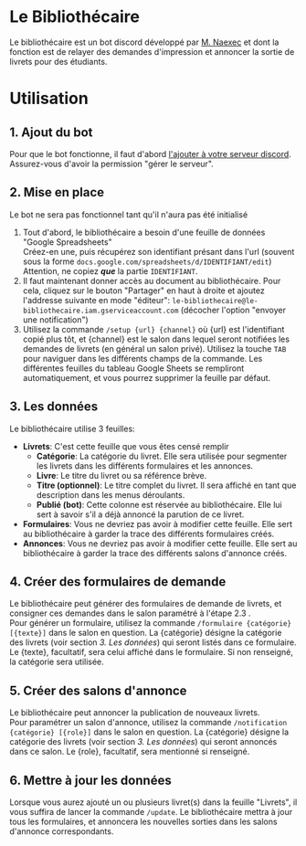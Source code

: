 # Le Bibliothécaire
Le bibliothécaire est un bot discord développé par [M. Naexec](http://m-naexec.duckdns.org) et dont la fonction est de relayer des demandes d'impression et annoncer la sortie de livrets pour des étudiants.

# Utilisation
## 1. Ajout du bot
Pour que le bot fonctionne, il faut d'abord [l'ajouter à votre serveur discord](https://discord.com/oauth2/authorize?client_id=874209950853922856&permissions=67592&scope=bot%20applications.commands). Assurez-vous d'avoir la permission "gérer le serveur".

## 2. Mise en place
Le bot ne sera pas fonctionnel tant qu'il n'aura pas été initialisé  
1. Tout d'abord, le bibliothécaire a besoin d'une feuille de données "Google Spreadsheets"  
   Créez-en une, puis récupérez son identifiant présant dans l'url (souvent sous la forme `docs.google.com/spreadsheets/d/IDENTIFIANT/edit`)
   Attention, ne copiez ***que*** la partie `IDENTIFIANT`.  
2. Il faut maintenant donner accès au document au bibliothécaire. Pour cela, cliquez sur le bouton "Partager" en haut à droite et ajoutez l'addresse suivante en mode "éditeur": `le-bibliothecaire@le-bibliothecaire.iam.gserviceaccount.com` (décocher l'option "envoyer une notification")  
3. Utilisez la commande `/setup {url} {channel}` où {url} est l'identifiant copié plus tôt, et {channel} est le salon dans lequel seront notifiées les demandes de livrets (en général un salon privé). Utilisez la touche `TAB` pour naviguer dans les différents champs de la commande. Les différentes feuilles du tableau Google Sheets se rempliront automatiquement, et vous pourrez supprimer la feuille par défaut.

## 3. Les données
Le bibliothécaire utilise 3 feuilles:
 - **Livrets**: C'est cette feuille que vous êtes censé remplir
   - **Catégorie**: La catégorie du livret. Elle sera utilisée pour segmenter les livrets dans les différents formulaires et les annonces.
   - **Livre**: Le titre du livret ou sa référence brève.
   - **Titre (optionnel)**: Le titre complet du livret. Il sera affiché en tant que description dans les menus déroulants.
   - **Publié (bot)**: Cette colonne est réservée au bibliothécaire. Elle lui sert à savoir s'il a déjà annoncé la parution de ce livret.
 - **Formulaires**: Vous ne devriez pas avoir à modifier cette feuille. Elle sert au bibliothécaire à garder la trace des différents formulaires créés.
 - **Annonces**: Vous ne devriez pas avoir à modifier cette feuille. Elle sert au bibliothécaire à garder la trace des différents salons d'annonce créés.

## 4. Créer des formulaires de demande
Le bibliothécaire peut générer des formulaires de demande de livrets, et consigner ces demandes dans le salon paramétré à l'étape 2.3 .  
Pour générer un formulaire, utilisez la commande `/formulaire {catégorie} [{texte}]` dans le salon en question. La {catégorie} désigne la catégorie des livrets (voir section *3. Les données*) qui seront listés dans ce formulaire. Le {texte}, facultatif, sera celui affiché dans le formulaire. Si non renseigné, la catégorie sera utilisée.

## 5. Créer des salons d'annonce
Le bibliothécaire peut annoncer la publication de nouveaux livrets.  
Pour paramétrer un salon d'annonce, utilisez la commande `/notification {catégorie} [{role}]` dans le salon en question. La {catégorie} désigne la catégorie des livrets (voir section *3. Les données*) qui seront annoncés dans ce salon. Le {role}, facultatif, sera mentionné si renseigné.

## 6. Mettre à jour les données
Lorsque vous aurez ajouté un ou plusieurs livret(s) dans la feuille "Livrets", il vous suffira de lancer la commande `/update`. Le bibliothécaire mettra à jour tous les formulaires, et annoncera les nouvelles sorties dans les salons d'annonce correspondants.
